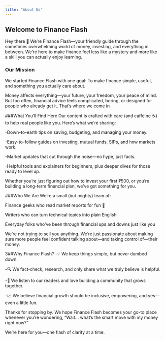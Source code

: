 ```yaml
---
title: "About Us"
---
```


## Welcome to Finance Flash
Hey there 👋
We’re Finance Flash—your friendly guide through the sometimes overwhelming world of money, investing, and everything in between. We're here to make finance feel less like a mystery and more like a skill you can actually enjoy learning.

### Our Mission
We started Finance Flash with one goal:
To make finance simple, useful, and something you actually care about.

Money affects everything—your future, your freedom, your peace of mind. But too often, financial advice feels complicated, boring, or designed for people who already get it. That’s where we come in

###What You’ll Find Here
Our content is crafted with care (and caffeine ☕) to help real people like you. Here’s what we’re sharing:

-Down-to-earth tips on saving, budgeting, and managing your money.

-Easy-to-follow guides on investing, mutual funds, SIPs, and how markets work.

-Market updates that cut through the noise—no hype, just facts.

-Helpful tools and explainers for beginners, plus deeper dives for those ready to level up.

Whether you’re just figuring out how to invest your first ₹500, or you’re building a long-term financial plan, we’ve got something for you.

###Who We Are
We’re a small (but mighty) team of:

Finance geeks who read market reports for fun 🧐

Writers who can turn technical topics into plain English

Everyday folks who’ve been through financial ups and downs just like you

We’re not trying to sell you anything. We’re just passionate about making sure more people feel confident talking about—and taking control of—their money.

3##Why Finance Flash?
-💡 We keep things simple, but never dumbed down.

-🔍 We fact-check, research, and only share what we truly believe is helpful.

-💬 We listen to our readers and love building a community that grows together.

-📈 We believe financial growth should be inclusive, empowering, and yes—even a little fun.

Thanks for stopping by.
We hope Finance Flash becomes your go-to place whenever you’re wondering, “Wait… what’s the smart move with my money right now?”

We’re here for you—one flash of clarity at a time. 


